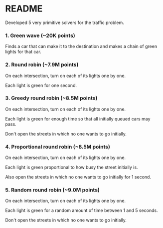 # README

Developed 5 very primitive solvers for the traffic problem.

### 1. Green wave (~20K points)
Finds a car that can make it to the destination and makes a chain of green lights for that car.

### 2. Round robin (~7.9M points)
On each intersection, turn on each of its lights one by one.

Each light is green for one second.

### 3. Greedy round robin (~8.5M points)
On each intersection, turn on each of its lights one by one.

Each light is green for enough time so that all initially queued cars may pass.

Don't open the streets in which no one wants to go initially.

### 4. Proportional round robin (~8.5M points)
On each intersection, turn on each of its lights one by one.

Each light is green proportional to how busy the street initially is.

Also open the streets in which no one wants to go initially for 1 second.

### 5. Random round robin (~9.0M points)
On each intersection, turn on each of its lights one by one.

Each light is green for a random amount of time between 1 and 5 seconds.

Don't open the streets in which no one wants to go initially.
